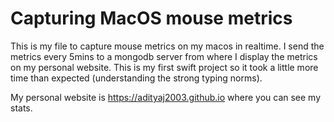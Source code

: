 #  Capturing MacOS mouse metrics

This is my file to capture mouse metrics on my macos in realtime. I send the metrics every 5mins to a mongodb server from where I display the metrics on my personal website. This is my first swift project so it took a little more time than expected (understanding the strong typing norms).

My personal website is https://adityaj2003.github.io where you can see my stats.

